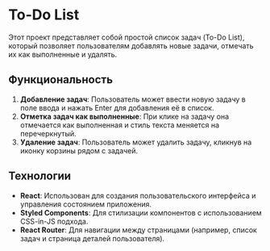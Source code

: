 # To-Do List

Этот проект представляет собой простой список задач (To-Do List), который позволяет пользователям добавлять новые задачи, отмечать их как выполненные и удалять.

## Функциональность

1. **Добавление задач**: Пользователь может ввести новую задачу в поле ввода и нажать Enter для добавления её в список.
2. **Отметка задач как выполненные**: При клике на задачу она отмечается как выполненная и стиль текста меняется на перечеркнутый.
3. **Удаление задач**: Пользователь может удалить задачу, кликнув на иконку корзины рядом с задачей.

## Технологии

- **React**: Использован для создания пользовательского интерфейса и управления состоянием приложения.
- **Styled Components**: Для стилизации компонентов с использованием CSS-in-JS подхода.
- **React Router**: Для навигации между страницами (например, список задач и страница деталей пользователя).
